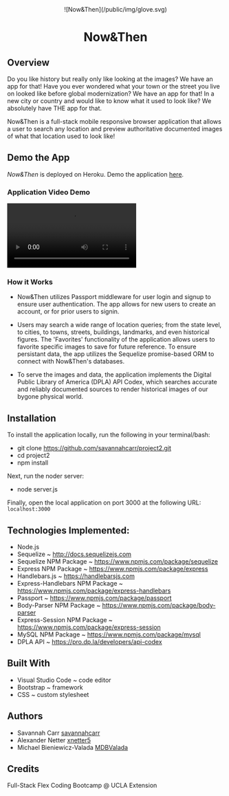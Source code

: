 <div align="center">
    ![Now&Then](/public/img/glove.svg)
</div>
<h1 align="center"><strong>Now&Then</strong></h1>


## Overview

Do you like history but really only like looking at the images? We have an app for that! 
Have you ever wondered what your town or the street you live on looked like before global modernization? We have an app for that!
In a new city or country and would like to know what it used to look like? We absolutely have THE app for that.

Now&Then is a full-stack mobile responsive browser application that allows a user to search any location and preview authoritative documented images of what that location used to look like! 


## Demo the App

*Now&Then* is deployed on Heroku. Demo the application [here](https://afternoon-island-95773.herokuapp.com/).


### Application Video Demo


![Now&Then](/video/appDemo.mov)


### How it Works

- Now&Then utilizes Passport middleware for user login and signup to ensure user authentication. The app allows for new users to create an account, or for prior users to signin. 

- Users may search a wide range of location queries; from the state level, to cities, to towns, streets, buildings, landmarks, and even historical figures. The 'Favorites' functionality of the application allows users to favorite specific images to save for future reference. To ensure persistant data, the app utilizes the Sequelize promise-based ORM to connect with Now&Then's databases.

- To serve the images and data, the application implements the Digital Public Library of America (DPLA) API Codex, which searches accurate and reliably documented sources to render historical images of our bygone physical world. 


## Installation

To install the application locally, run the following in your terminal/bash:

* git clone https://github.com/savannahcarr/project2.git
* cd project2
* npm install

Next, run the noder server:
* node server.js

Finally, open the local application on port 3000 at the following URL:  `localhost:3000`


## Technologies Implemented:

- Node.js 
- Sequelize ~ http://docs.sequelizejs.com
- Sequelize NPM Package ~ https://www.npmjs.com/package/sequelize
- Express NPM Package ~ https://www.npmjs.com/package/express
- Handlebars.js ~ https://handlebarsjs.com
- Express-Handlebars NPM Package ~ https://www.npmjs.com/package/express-handlebars
- Passport ~ https://www.npmjs.com/package/passport
- Body-Parser NPM Package ~ https://www.npmjs.com/package/body-parser
- Express-Session NPM Package ~ https://www.npmjs.com/package/express-session
- MySQL NPM Package ~ https://www.npmjs.com/package/mysql
- DPLA API ~ https://pro.dp.la/developers/api-codex


## Built With

- Visual Studio Code ~ code editor
- Bootstrap ~ framework
- CSS ~ custom stylesheet


## Authors
- Savannah Carr [savannahcarr](https://github.com/savannahcarr)
- Alexander Netter [xnetter5](https://github.com/xnetter5)
- Michael Bieniewicz-Valada [MDBValada](https://github.com/MDBValada)


## Credits

Full-Stack Flex Coding Bootcamp @ UCLA Extension

